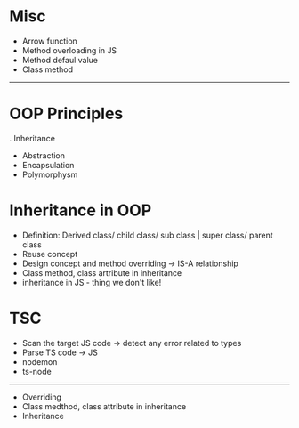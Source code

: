 # Misc
- Arrow function
- Method overloading in JS
- Method defaul value
- Class method
----------
# OOP Principles
. Inheritance
- Abstraction
- Encapsulation
- Polymorphysm

# Inheritance in OOP
- Definition: Derived class/ child class/ sub class | super class/ parent class
- Reuse concept
- Design concept and method overriding -> IS-A relationship
- Class method, class artribute in  inheritance
- inheritance in JS - thing we don't like!

# TSC
- Scan the target JS code -> detect any error related to types
- Parse TS code -> JS
- nodemon
- ts-node

----------
- Overriding
- Class medthod, class attribute in inheritance
- Inheritance 

